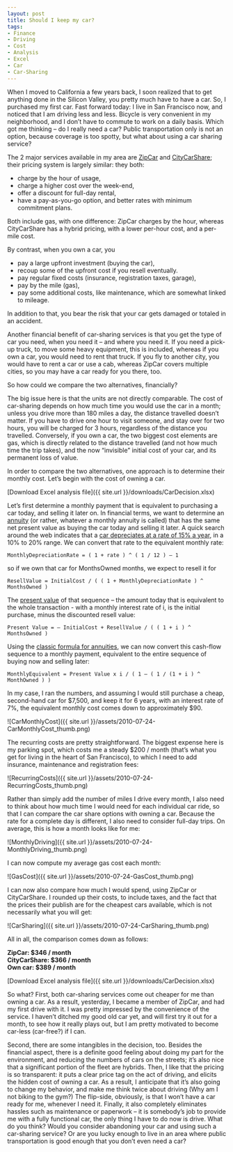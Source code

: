 ```yaml
---
layout: post
title: Should I keep my car?
tags:
- Finance
- Driving
- Cost
- Analysis
- Excel
- Car
- Car-Sharing
---
```


When I moved to California a few years back, I soon realized that to get anything done in the Silicon Valley, you pretty much have to have a car. So, I purchased my first car. Fast forward today: I live in San Francisco now, and noticed that I am driving less and less. Bicycle is very convenient in my neighborhood, and I don’t have to commute to work on a daily basis. Which got me thinking – do I really need a car? Public transportation only is not an option, because coverage is too spotty, but what about using a car sharing service?  

The 2 major services available in my area are [ZipCar](http://www.zipcar.com) and [CityCarShare](http://www.citycarshare.org/); their pricing system is largely similar: they both:     

* charge by the hour of usage,     
* charge a higher cost over the week-end,     
* offer a discount for full-day rental,     
* have a pay-as-you-go option, and better rates with minimum commitment plans.    

Both include gas, with one difference: ZipCar charges by the hour, whereas CityCarShare has a hybrid pricing, with a lower per-hour cost, and a per-mile cost.   

By contrast, when you own a car, you      

* pay a large upfront investment (buying the car),     
* recoup some of the upfront cost if you resell eventually.     
* pay regular fixed costs (insurance, registration taxes, garage),     
* pay by the mile (gas),     
* pay some additional costs, like maintenance, which are somewhat linked to mileage.   

In addition to that, you bear the risk that your car gets damaged or totaled in an accident.  

<!--more-->

Another financial benefit of car-sharing services is that you get the type of car you need, when you need it – and where you need it. If you need a pick-up truck, to move some heavy equipment, this is included, whereas if you own a car, you would need to rent that truck. If you fly to another city, you would have to rent a car or use a cab, whereas ZipCar covers multiple cities, so you may have a car ready for you there, too.  

So how could we compare the two alternatives, financially?  

The big issue here is that the units are not directly comparable. The cost of car-sharing depends on how much time you would use the car in a month; unless you drive more than 180 miles a day, the distance travelled doesn’t matter. If you have to drive one hour to visit someone, and stay over for two hours, you will be charged for 3 hours, regardless of the distance you travelled.  Conversely, if you own a car, the two biggest cost elements are gas, which is directly related to the distance travelled (and not how much time the trip takes), and the now “invisible” initial cost of your car, and its permanent loss of value.  

In order to compare the two alternatives, one approach is to determine their monthly cost. Let’s begin with the cost of owning a car.  

[Download Excel analysis file]({{ site.url }}/downloads/CarDecision.xlsx)

Let’s first determine a monthly payment that is equivalent to purchasing a car today, and selling it later on. In financial terms, we want to determine an [annuity](http://en.wikipedia.org/wiki/Time_value_of_money#Present_value_of_an_annuity_for_n_payment_periods) (or rather, whatever a monthly annuity is called) that has the same net present value as buying the car today and selling it later. A quick search around the web indicates that a [car depreciates at a rate of 15% a year](http://www.aaa.com/aaa/common/calculators/BuyvsLease.html), in a 10% to 20% range. We can convert that rate to the equivalent monthly rate:   

`MonthlyDepreciationRate = ( 1 + rate ) ^ ( 1 / 12 ) – 1`  

so if we own that car for MonthsOwned months, we expect to resell it for   

`ResellValue = InitialCost / ( ( 1 + MonthlyDepreciationRate ) ^ MonthsOwned )`  

The [present value](http://en.wikipedia.org/wiki/Time_value_of_money) of that sequence – the amount today that is equivalent to the whole transaction - with a monthly interest rate of i, is the initial purchase, minus the discounted resell value: 

`Present Value = – InitialCost + ResellValue / ( ( 1 + i ) ^ MonthsOwned )`  

Using the [classic formula for annuities](http://en.wikipedia.org/wiki/Time_value_of_money#Present_value_of_an_annuity_for_n_payment_periods), we can now convert this cash-flow sequence to a monthly payment, equivalent to the entire sequence of buying now and selling later:  

`MonthlyEquivalent = Present Value x i / ( 1 – ( 1 / (1 + i ) ^ MonthOwned ) )`  

In my case, I ran the numbers, and assuming I would still purchase a cheap, second-hand car for $7,500, and keep it for 6 years, with an interest rate of 7%, the equivalent monthly cost comes down to approximately $90.  

![CarMonthlyCost]({{ site.url }}/assets/2010-07-24-CarMonthlyCost_thumb.png)

The recurring costs are pretty straightforward. The biggest expense here is my parking spot, which costs me a steady $200 / month (that’s what you get for living in the heart of San Francisco), to which I need to add insurance, maintenance and registration fees:  

![RecurringCosts]({{ site.url }}/assets/2010-07-24-RecurringCosts_thumb.png)

Rather than simply add the number of miles I drive every month, I also need to think about how much time I would need for each individual car ride, so that I can compare the car share options with owning a car. Because the rate for a complete day is different, I also need to consider full-day trips. On average, this is how a month looks like for me:  

![MonthlyDriving]({{ site.url }}/assets/2010-07-24-MonthlyDriving_thumb.png)   

I can now compute my average gas cost each month:  

![GasCost]({{ site.url }}/assets/2010-07-24-GasCost_thumb.png)

I can now also compare how much I would spend, using ZipCar or CityCarShare. I rounded up their costs, to include taxes, and the fact that the prices their publish are for the cheapest cars available, which is not necessarily what you will get:  

![CarSharing]({{ site.url }}/assets/2010-07-24-CarSharing_thumb.png)

All in all, the comparison comes down as follows:  

**ZipCar: $346 / month**  
**CityCarShare: $366 / month**  
**Own car: $389 / month**          

[Download Excel analysis file]({{ site.url }}/downloads/CarDecision.xlsx)
 
So what? First, both car-sharing services come out cheaper for me than owning a car. As a result, yesterday, I became a member of ZipCar, and had my first drive with it. I was pretty impressed by the convenience of the service. I haven’t ditched my good old car yet, and will first try it out for a month, to see how it really plays out, but I am pretty motivated to become car-less (car-free?) if I can.  

Second, there are some intangibles in the decision, too. Besides the financial aspect, there is a definite good feeling about doing my part for the environment, and reducing the numbers of cars on the streets; it’s also nice that a significant portion of the fleet are hybrids. Then, I like that the pricing is so transparent: it puts a clear price tag on the act of driving, and elicits the hidden cost of owning a car. As a result, I anticipate that it’s also going to change my behavior, and make me think twice about driving (Why am I not biking to the gym?) The flip-side, obviously, is that I won’t have a car ready for me, whenever I need it. Finally, it also completely eliminates hassles such as maintenance or paperwork – it is somebody’s job to provide me with a fully functional car, the only thing I have to do now is drive.  What do you think? Would you consider abandoning your car and using such a car-sharing service? Or are you lucky enough to live in an area where public transportation is good enough that you don’t even need a car?
